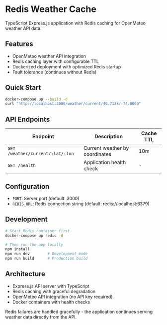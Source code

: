 # Redis Weather Cache

TypeScript Express.js application with Redis caching for OpenMeteo weather API data.

## Features

- OpenMeteo weather API integration
- Redis caching layer with configurable TTL
- Dockerized deployment with optimized Redis startup
- Fault tolerance (continues without Redis)

## Quick Start

```bash
docker-compose up --build -d
curl "http://localhost:3000/weather/current/40.7128/-74.0060"
```

## API Endpoints

| Endpoint | Description | Cache TTL |
|----------|-------------|-----------|
| `GET /weather/current/:lat/:lon` | Current weather by coordinates | 10m |
| `GET /health` | Application health check | - |

## Configuration

- `PORT`: Server port (default: 3000)
- `REDIS_URL`: Redis connection string (default: redis://localhost:6379)

## Development

```bash
# Start Redis container first
docker-compose up redis -d

# Then run the app locally
npm install
npm run dev        # Development mode
npm run build      # Production build
```

## Architecture

- Express.js API server with TypeScript
- Redis caching with graceful degradation
- OpenMeteo API integration (no API key required)
- Docker containers with health checks

Redis failures are handled gracefully - the application continues serving weather data directly from the API.